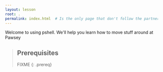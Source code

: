 ```yaml
---
layout: lesson
root: .
permalink: index.html  # Is the only page that don't follow the partner /:path/index.html
---
```

Welcome to using pshell. We'll help you learn how to move stuff around at Pawsey
> ## Prerequisites
>
> FIXME
{: .prereq}
